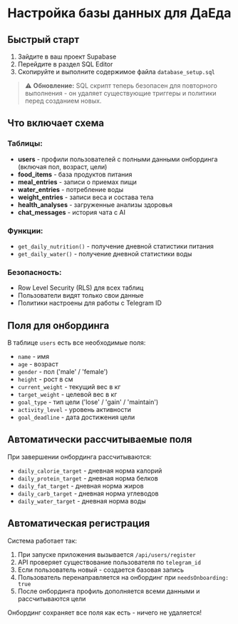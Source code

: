 # Настройка базы данных для ДаЕда

## Быстрый старт

1. Зайдите в ваш проект Supabase
2. Перейдите в раздел SQL Editor
3. Скопируйте и выполните содержимое файла `database_setup.sql`

> ⚠️ **Обновление:** SQL скрипт теперь безопасен для повторного выполнения - он удаляет существующие триггеры и политики перед созданием новых.

## Что включает схема

### Таблицы:
- **users** - профили пользователей с полными данными онбординга (включая пол, возраст, цели)
- **food_items** - база продуктов питания
- **meal_entries** - записи о приемах пищи
- **water_entries** - потребление воды
- **weight_entries** - записи веса и состава тела
- **health_analyses** - загруженные анализы здоровья
- **chat_messages** - история чата с AI

### Функции:
- `get_daily_nutrition()` - получение дневной статистики питания
- `get_daily_water()` - получение дневной статистики воды

### Безопасность:
- Row Level Security (RLS) для всех таблиц
- Пользователи видят только свои данные
- Политики настроены для работы с Telegram ID

## Поля для онбординга

В таблице `users` есть все необходимые поля:
- `name` - имя
- `age` - возраст  
- `gender` - пол ('male' / 'female')
- `height` - рост в см
- `current_weight` - текущий вес в кг
- `target_weight` - целевой вес в кг
- `goal_type` - тип цели ('lose' / 'gain' / 'maintain')
- `activity_level` - уровень активности
- `goal_deadline` - дата достижения цели

## Автоматически рассчитываемые поля

При завершении онбординга рассчитываются:
- `daily_calorie_target` - дневная норма калорий
- `daily_protein_target` - дневная норма белков
- `daily_fat_target` - дневная норма жиров  
- `daily_carb_target` - дневная норма углеводов
- `daily_water_target` - дневная норма воды

## Автоматическая регистрация

Система работает так:
1. При запуске приложения вызывается `/api/users/register`
2. API проверяет существование пользователя по `telegram_id`
3. Если пользователь новый - создается базовая запись
4. Пользователь перенаправляется на онбординг при `needsOnboarding: true`
5. После онбординга профиль дополняется всеми данными и рассчитываются цели

Онбординг сохраняет все поля как есть - ничего не удаляется! 